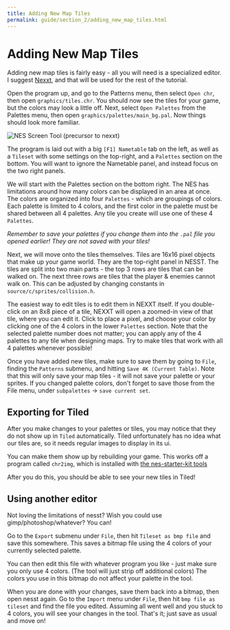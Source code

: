 ```yaml
---
title: Adding New Map Tiles
permalink: guide/section_2/adding_new_map_tiles.html
---
```

# Adding New Map Tiles

Adding new map tiles is fairly easy - all you will need is a specialized editor. I suggest
[Nexxt](https://frankengraphics.itch.io/nexxt), and that will be used for the rest of the tutorial.

Open the program up, and go to the Patterns menu, then select `Open chr`, then open
`graphics/tiles.chr`. You should now see the tiles for your game, but the colors may
look a little off. Next, select `Open Palettes` from the Palettes menu, then open
`graphics/palettes/main_bg.pal`. Now things should look more familiar.

![NES Screen Tool (precursor to nexxt)](../images/nes_screen_tool.png)

The program is laid out with a big `[F1] Nametable` tab on the left, as well as a
`Tileset` with some settings on the top-right, and a `Palettes` section on the bottom.
You will want to ignore the Nametable panel, and instead focus on the two right panels.

We will start with the Palettes section on the bottom right. The NES has limitations around 
how many colors can be displayed in an area at once. The colors are organized into four
`Palettes` - which are groupings of colors. Each palette is limited to 4 colors, and 
the first color in the palette must be shared between all 4 palettes. Any tile you
create will use one of these 4 `Palettes`.

*Remember to save your palettes if you change them into the `.pal` file you opened earlier!
They are not saved with your tiles!*

Next, we will move onto the tiles themselves. Tiles are 16x16 pixel objects that make
up your game world. They are the top-right panel in NESST. The tiles are split into 
two main parts - the top 3 rows are tiles that can be walked on. The next three rows are 
tiles that the player & enemies cannot walk on. This can be adjusted by changing constants 
in `source/c/sprites/collision.h`. 

The easiest way to edit tiles is to edit them in NEXXT itself. If you double-click on
an 8x8 piece of a tile, NEXXT will open a zoomed-in view of that tile, where you can
edit it. Click to place a pixel, and choose your color by clicking one of the 4 colors
in the lower `Palettes` section. Note that the selected palette number does not matter; 
you can apply any of the 4 palettes to any tile when designing maps. Try to make tiles 
that work with all 4 palettes whenever possible!

Once you have added new tiles, make sure to save them by going to `File`, finding the 
`Patterns` submenu, and 
hitting `Save 4K (Current Table)`. Note that this will only save your map
tiles - it will not save your palette or your sprites. If you changed palette colors, 
don't forget to save those from the File menu, under `subpalettes` -> `save current set`.

## Exporting for Tiled

After you make changes to your palettes or tiles, you may notice that they do not show up in 
`Tiled` automatically. Tiled unfortunately has no idea what our tiles are, so it needs regular
images to display in its ui. 

You can make them show up by rebuilding your game. 
This works off a program called `chr2img`, which is installed with 
[the nes-starter-kit tools](https://gh.nes.science/nes-starter-kit-tools/tree/main/chr2img)

After you do this, you should be able to see your new tiles in Tiled!

## Using another editor

Not loving the limitations of nesst? Wish you could use gimp/photoshop/whatever? You can!

Go to the `Export` submenu under `File`, then hit `Tileset as bmp file` and save this somewhere. This saves
a bitmap file using the 4 colors of your currently selected palette. 

You can then edit this file with whatever program you like - just make sure you only use 4
colors. (The tool will just strip off additional colors) The colors you use in this bitmap
do not affect your palette in the tool.

When you are done with your changes, save them back into a bitmap, then open nesst again.
Go to the `Import` menu under `File`, then hit `bmp file as tileset` and find the file you edited. 
Assuming all went well and you stuck to 4 colors, you will see your changes in the tool.
That's it; just save as usual and move on!